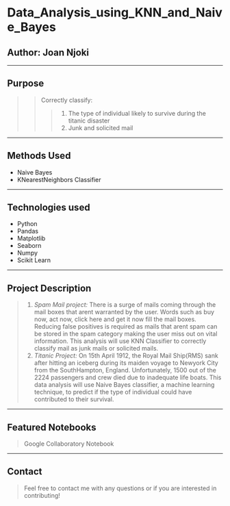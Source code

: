 # Data_Analysis_using_KNN_and_Naive_Bayes




Author: **Joan Njoki**
---
---
## Purpose
 >> Correctly classify:
 >>> 1. The type of individual likely to survive during the titanic disaster
 >>> 2. Junk and solicited mail
---
## Methods Used
 *  Naive Bayes
*  KNearestNeighbors Classifier
---
## Technologies used
* Python
 * Pandas
* Matplotlib
* Seaborn
* Numpy
* Scikit Learn
---
## Project Description
>1. *Spam Mail project:*
>There is a surge of mails coming through the mail boxes that arent warranted by the user. Words such as buy now, act now, click here and get it now fill the mail boxes.  Reducing false positives is required as mails that arent spam can be stored in the spam category making the user miss out on vital information. This analysis will use KNN Classifier to correctly classify mail as junk mails or solicited mails.
>2. *Titanic Project:*
>On 15th April 1912, the Royal Mail Ship(RMS) sank after hitting an iceberg during its maiden voyage to Newyork City from the SouthHampton, England. Unfortunately, 1500 out of the 2224 passengers and crew died due to inadequate life boats. This data analysis will use Naive Bayes classifier, a machine learning technique, to predict if the type of individual could have contributed to their survival.
---
## Featured Notebooks
>Google Collaboratory Notebook
---
## Contact
>Feel free to contact me  with any questions or if you are interested in contributing!
